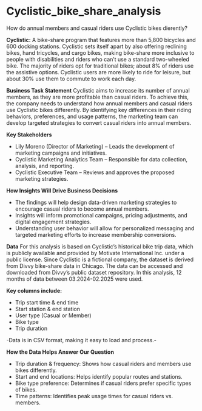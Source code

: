 # Cyclistic_bike_share_analysis
How do annual members and casual riders use Cyclistic bikes dierently?

**Cyclistic:** A bike-share program that features more than 5,800 bicycles and 600 docking stations. Cyclistic sets itself apart by also offering reclining bikes, hand tricycles, and cargo bikes, making bike-share more inclusive to people with disabilities and riders who can’t use a standard two-wheeled bike. The majority of riders opt for traditional bikes; about 8% of riders use the assistive options. Cyclistic users are more likely to ride for leisure, but about 30% use them to commute to work each day.

**Business Task Statement**
Cyclistic aims to increase its number of annual members, as they are more profitable than casual riders. To achieve this, the company needs to understand how annual members and casual riders use Cyclistic bikes differently. By identifying key differences in their riding behaviors, preferences, and usage patterns, the marketing team can develop targeted strategies to convert casual riders into annual members.

**Key Stakeholders**
- Lily Moreno (Director of Marketing) – Leads the development of marketing campaigns and initiatives.
- Cyclistic Marketing Analytics Team – Responsible for data collection, analysis, and reporting.
- Cyclistic Executive Team – Reviews and approves the proposed marketing strategies.

**How Insights Will Drive Business Decisions**
- The findings will help design data-driven marketing strategies to encourage casual riders to become annual members.
- Insights will inform promotional campaigns, pricing adjustments, and digital engagement strategies.
- Understanding user behavior will allow for personalized messaging and targeted marketing efforts to increase membership conversions.

**Data**
For this analysis is based on Cyclistic’s historical bike trip data, which is publicly available and provided by Motivate International Inc. under a public license. Since Cyclistic is a fictional company, the dataset is derived from Divvy bike-share data in Chicago. The data can be accessed and downloaded from Divvy’s public dataset repository. In this analysis, 12 months of data between 03.2024-02.2025 were used.

**Key columns include:**
- Trip start time & end time
- Start station & end station
- User type (Casual or Member)
- Bike type
- Trip duration

-Data is in CSV format, making it easy to load and process.-

**How the Data Helps Answer Our Question**
- Trip duration & frequency: Shows how casual riders and members use bikes differently.
- Start and end locations: Helps identify popular routes and stations.
- Bike type preference: Determines if casual riders prefer specific types of bikes.
- Time patterns: Identifies peak usage times for casual riders vs. members.


